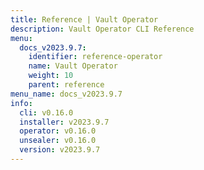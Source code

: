 ```yaml
---
title: Reference | Vault Operator
description: Vault Operator CLI Reference
menu:
  docs_v2023.9.7:
    identifier: reference-operator
    name: Vault Operator
    weight: 10
    parent: reference
menu_name: docs_v2023.9.7
info:
  cli: v0.16.0
  installer: v2023.9.7
  operator: v0.16.0
  unsealer: v0.16.0
  version: v2023.9.7
---
```


